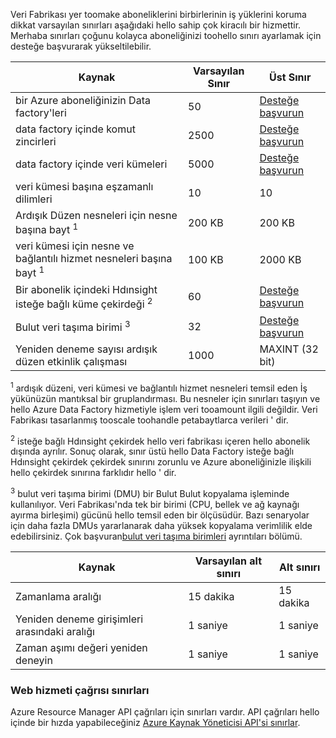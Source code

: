 Veri Fabrikası yer toomake aboneliklerini birbirlerinin iş yüklerini koruma dikkat varsayılan sınırları aşağıdaki hello sahip çok kiracılı bir hizmettir. Merhaba sınırları çoğunu kolayca aboneliğinizi toohello sınırı ayarlamak için desteğe başvurarak yükseltilebilir.

| **Kaynak** | **Varsayılan Sınır** | **Üst Sınır** |
| --- | --- | --- |
| bir Azure aboneliğinizin Data factory'leri |50 |[Desteğe başvurun](https://azure.microsoft.com/blog/2014/06/04/azure-limits-quotas-increase-requests/) |
| data factory içinde komut zincirleri |2500 |[Desteğe başvurun](https://azure.microsoft.com/blog/2014/06/04/azure-limits-quotas-increase-requests/) |
| data factory içinde veri kümeleri |5000 |[Desteğe başvurun](https://azure.microsoft.com/blog/2014/06/04/azure-limits-quotas-increase-requests/) |
| veri kümesi başına eşzamanlı dilimleri |10 |10 |
| Ardışık Düzen nesneleri için nesne başına bayt <sup>1</sup> |200 KB |200 KB |
| veri kümesi için nesne ve bağlantılı hizmet nesneleri başına bayt <sup>1</sup> |100 KB |2000 KB |
| Bir abonelik içindeki Hdınsight isteğe bağlı küme çekirdeği <sup>2</sup> |60 |[Desteğe başvurun](https://azure.microsoft.com/blog/2014/06/04/azure-limits-quotas-increase-requests/) |
| Bulut veri taşıma birimi <sup>3</sup> |32 |[Desteğe başvurun](https://azure.microsoft.com/blog/2014/06/04/azure-limits-quotas-increase-requests/) |
| Yeniden deneme sayısı ardışık düzen etkinlik çalışması |1000 |MAXINT (32 bit) |

<sup>1</sup> ardışık düzeni, veri kümesi ve bağlantılı hizmet nesneleri temsil eden İş yükünüzün mantıksal bir gruplandırması. Bu nesneler için sınırları taşıyın ve hello Azure Data Factory hizmetiyle işlem veri tooamount ilgili değildir. Veri Fabrikası tasarlanmış tooscale toohandle petabaytlarca verileri ' dir.

<sup>2</sup> isteğe bağlı Hdınsight çekirdek hello veri fabrikası içeren hello abonelik dışında ayrılır. Sonuç olarak, sınır üstü hello Data Factory isteğe bağlı Hdınsight çekirdek çekirdek sınırını zorunlu ve Azure aboneliğinizle ilişkili hello çekirdek sınırına farklıdır hello ' dir.

<sup>3</sup> bulut veri taşıma birimi (DMU) bir Bulut Bulut kopyalama işleminde kullanılıyor. Veri Fabrikası'nda tek bir birimi (CPU, bellek ve ağ kaynağı ayırma birleşimi) gücünü hello temsil eden bir ölçüsüdür. Bazı senaryolar için daha fazla DMUs yararlanarak daha yüksek kopyalama verimlilik elde edebilirsiniz. Çok başvuran[bulut veri taşıma birimleri](../articles/data-factory/data-factory-copy-activity-performance.md#cloud-data-movement-units) ayrıntıları bölümü.

| **Kaynak** | **Varsayılan alt sınırı** | **Alt sınırı** |
| --- | --- | --- |
| Zamanlama aralığı |15 dakika |15 dakika |
| Yeniden deneme girişimleri arasındaki aralığı |1 saniye |1 saniye |
| Zaman aşımı değeri yeniden deneyin |1 saniye |1 saniye |

### <a name="web-service-call-limits"></a>Web hizmeti çağrısı sınırları
Azure Resource Manager API çağrıları için sınırları vardır. API çağrıları hello içinde bir hızda yapabileceğiniz [Azure Kaynak Yöneticisi API'si sınırlar](../articles/azure-subscription-service-limits.md#resource-group-limits).
